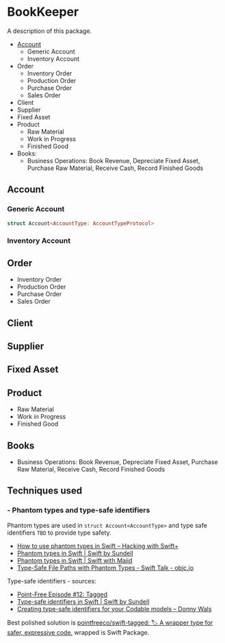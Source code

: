 # BookKeeper

A description of this package.

* [Account](#account)
    * Generic Account
    * Inventory Account
* Order
    * Inventory Order
    * Production Order
    * Purchase Order
    * Sales Order
* Client
* Supplier
* Fixed Asset
* Product
    * Raw Material
    * Work in Progress
    * Finished Good
* Books:
    * Business Operations: Book Revenue, Depreciate Fixed Asset, Purchase Raw Material, Receive Cash, Record Finished Goods


## Account
### Generic Account
```swift
struct Account<AccountType: AccountTypeProtocol>
```
### Inventory Account

## Order
* Inventory Order
* Production Order
* Purchase Order
* Sales Order

## Client

## Supplier

## Fixed Asset

## Product
* Raw Material
* Work in Progress
* Finished Good

## Books
* Business Operations: Book Revenue, Depreciate Fixed Asset, Purchase Raw Material, Receive Cash, Record Finished Goods


## Techniques used

### - Phantom types and type-safe identifiers

Phantom types are used in `struct Account<AccountType>` and type safe identifiers `TBD` to provide type safety.

* [How to use phantom types in Swift – Hacking with Swift+](https://www.hackingwithswift.com/plus/advanced-swift/how-to-use-phantom-types-in-swift)  
* [Phantom types in Swift | Swift by Sundell](https://www.swiftbysundell.com/articles/phantom-types-in-swift/)  
* [Phantom types in Swift | Swift with Majid](https://swiftwithmajid.com/2021/02/18/phantom-types-in-swift/)  
* [Type-Safe File Paths with Phantom Types - Swift Talk - objc.io](https://talk.objc.io/episodes/S01E71-type-safe-file-paths-with-phantom-types)  

Type-safe identifiers - sources:  
* [Point-Free Episode #12: Tagged](https://www.pointfree.co/episodes/ep12-tagged)  
* [Type-safe identifiers in Swift | Swift by Sundell](https://www.swiftbysundell.com/articles/type-safe-identifiers-in-swift/)  
* [Creating type-safe identifiers for your Codable models – Donny Wals](https://www.donnywals.com/creating-type-safe-identifiers-for-your-codable-models/)

Best polished solution is [pointfreeco/swift-tagged: 🏷 A wrapper type for safer, expressive code.](https://github.com/pointfreeco/swift-tagged/) wrapped is Swift Package.

